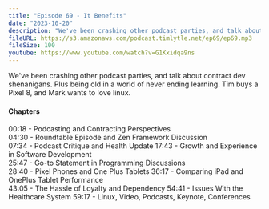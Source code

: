 ```yaml
---
title: "Episode 69 - It Benefits"
date: "2023-10-20"
description: "We've been crashing other podcast parties, and talk about contract dev shenanigans. Plus being old in a world of never ending learning. Tim buys a Pixel 8, and Mark wants to love linux."
fileURL: https://s3.amazonaws.com/podcast.timlytle.net/ep69/ep69.mp3
fileSize: 100
youtube: https://www.youtube.com/watch?v=G1Kxidqa9ns
---
```


We've been crashing other podcast parties, and talk about contract dev shenanigans. Plus being old in a world of never ending learning. Tim buys a Pixel 8, and Mark wants to love linux.

#### Chapters

00:18 - Podcasting and Contracting Perspectives   
04:30 - Roundtable Episode and Zen Framework Discussion   
07:34 - Podcast Critique and Health Update
17:43 - Growth and Experience in Software Development   
25:47 - Go-to Statement in Programming Discussions   
28:40 - Pixel Phones and One Plus Tablets
36:17 - Comparing iPad and OnePlus Tablet Performance   
43:05 - The Hassle of Loyalty and Dependency
54:41 - Issues With the Healthcare System
59:17 - Linux, Video, Podcasts, Keynote, Conferences   